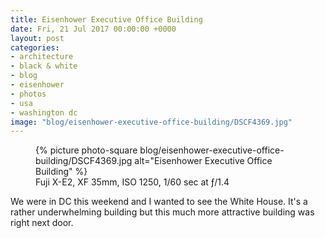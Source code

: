 ```yaml
---
title: Eisenhower Executive Office Building
date: Fri, 21 Jul 2017 00:00:00 +0000
layout: post
categories:
- architecture
- black & white
- blog
- eisenhower
- photos
- usa
- washington dc
image: "blog/eisenhower-executive-office-building/DSCF4369.jpg"
---
```


<figure class="photo photo--square">
  {% picture photo-square blog/eisenhower-executive-office-building/DSCF4369.jpg alt="Eisenhower Executive Office Building" %}
  <figcaption>Fuji X-E2, XF 35mm, ISO 1250, 1/60 sec at ƒ/1.4</figcaption>
</figure>

We were in DC this weekend and I wanted to see the White House. It's a rather
underwhelming building but this much more attractive building was right next
door.



